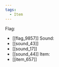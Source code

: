```yaml
---
tags:
  - Item
---
```

Flag:
- [[flag_9857]]
Sound:
- [[sound_43]]
- [[sound_17]]
- [[sound_44]]
Item:
- [[item_657]]
